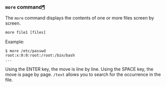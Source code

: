 ### `more` command[¶](https://docs.rockylinux.org/zh/books/admin_guide/03-commands/#more-command)

The `more` command displays the contents of one or more files screen by screen.

```
more file1 [files]
```

Example:

```
$ more /etc/passwd
root:x:0:0:root:/root:/bin/bash
...
```

Using the ENTER key, the move is line by line. Using the SPACE key, the move is page by page. `/text` allows you to search for the occurrence in the file.